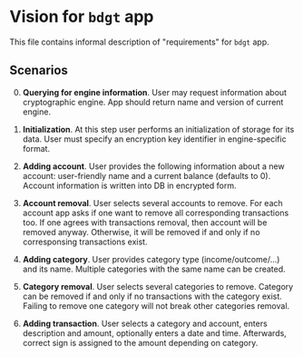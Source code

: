 # Vision for `bdgt` app

This file contains informal description of "requirements" for `bdgt` app.

## Scenarios

0. **Querying for engine information**. User may request information about cryptographic
engine. App should return name and version of current engine.

1. **Initialization**. At this step user performs an initialization of storage for its data.
User must specify an encryption key identifier in engine-specific format.

2. **Adding account**. User provides the following information about a new account: 
user-friendly name and a current balance (defaults to 0). Account information is written
into DB in encrypted form.

3. **Account removal**. User selects several accounts to remove. For each account app
asks if one want to remove all corresponding transactions too. If one agrees with
transactions removal, then account will be removed anyway. Otherwise, it will be
removed if and only if no corresponsing transactions exist.

4. **Adding category**. User provides category type (income/outcome/...) and its name.
Multiple categories with the same name can be created.

5. **Category removal**. User selects several categories to remove. Category can be
removed if and only if no transactions with the category exist. Failing to remove
one category will not break other categories removal.

6. **Adding transaction**. User selects a category and account, enters description 
and amount, optionally enters a date and time. Afterwards, correct sign is assigned
to the amount depending on category. 
